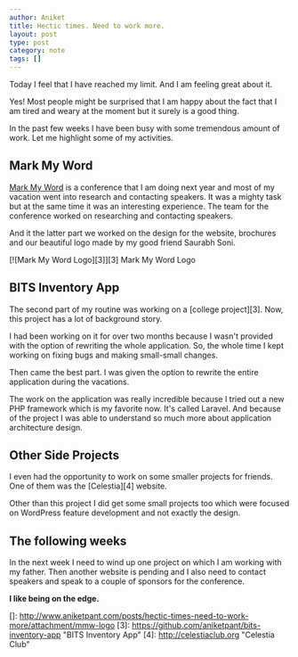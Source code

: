 ```yaml
---
author: Aniket
title: Hectic times. Need to work more.
layout: post
type: post
category: note
tags: []
---
```

Today I feel that I have reached my limit. And I am feeling great about it.

Yes! Most people might be surprised that I am happy about the fact that I am tired and weary at the moment but it surely is a good thing.

In the past few weeks I have been busy with some tremendous amount of work. Let me highlight some of my activities.

## Mark My Word

[Mark My Word][1] is a conference that I am doing next year and most of my vacation went into research and contacting speakers. It was a mighty task but at the same time it was an interesting experience. The team for the conference worked on researching and contacting speakers.

And it the latter part we worked on the design for the website, brochures and our beautiful logo made by my good friend Saurabh Soni.

[![Mark My Word Logo][3]][3]
Mark My Word Logo

## BITS Inventory App

The second part of my routine was working on a [college project][3]. Now, this project has a lot of background story.

I had been working on it for over two months because I wasn't provided with the option of rewriting the whole application. So, the whole time I kept working on fixing bugs and making small-small changes.

Then came the best part. I was given the option to rewrite the entire application during the vacations.

The work on the application was really incredible because I tried out a new PHP framework which is my favorite now. It's called Laravel.
And because of the project I was able to understand so much more about application architecture design.

## Other Side Projects

I even had the opportunity to work on some smaller projects for friends. One of them was the [Celestia][4] website.

Other than this project I did get some small projects too which were focused on WordPress feature development and not exactly the design.

## The following weeks

In the next week I need to wind up one project on which I am working with my father. Then another website is pending and I also need to contact speakers and speak to a couple of sponsors for the conference.

**I like being on the edge.**

 [1]: http://markmyword.in "Mark My Word Conference"
 []: http://www.aniketpant.com/posts/hectic-times-need-to-work-more/attachment/mmw-logo
 [3]: https://github.com/aniketpant/bits-inventory-app "BITS Inventory App"
 [4]: http://celestiaclub.org "Celestia Club"